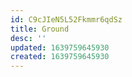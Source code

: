 ```yaml
---
id: C9cJIeN5L52Fkmmr6qdSz
title: Ground
desc: ''
updated: 1639759645930
created: 1639759645930
---
```


